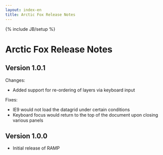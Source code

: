 ```yaml
---
layout: index-en
title: Arctic Fox Release Notes
---
```

{% include JB/setup %}

# Arctic Fox Release Notes

## Version 1.0.1

Changes:
* Added support for re-ordering of layers via keyboard input

Fixes:
* IE9 would not load the datagrid under certain conditions
* Keyboard focus would return to the top of the document upon closing various panels


## Version 1.0.0

* Initial release of RAMP
